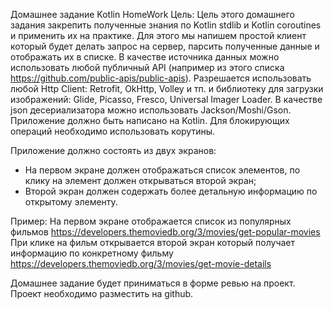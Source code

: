 Домашнее задание
Kotlin HomeWork
Цель: Цель этого домашнего задания закрепить полученные знания по Kotlin stdlib и Kotlin coroutines и применить их на практике. Для этого мы напишем простой клиент который будет делать запрос на сервер, парсить полученные данные и отображать их в списке.
В качестве источника данных можно использовать любой публичный API (например из этого списка https://github.com/public-apis/public-apis).
Разрешается использовать любой Http Client: Retrofit, OkHttp, Volley и тп. и библиотеку для загрузки изображений: Glide, Picasso, Fresco, Universal Imager Loader. В качестве json десериализатора можно использовать Jackson/Moshi/Gson.
Приложение должно быть написано на Kotlin.
Для блокирующих операций необходимо использовать корутины.

Приложение должно состоять из двух экранов:
* На первом экране должен отображаться список элементов, по клику на элемент должен открываться второй экран;
* Второй экран должен содержать более детальную информацию по открытому элементу.

Пример:
На первом экране отображается список из популярных фильмов https://developers.themoviedb.org/3/movies/get-popular-movies
При клике на фильм открывается второй экран который получает информацию по конкретному фильму https://developers.themoviedb.org/3/movies/get-movie-details

Домашнее задание будет приниматься в форме ревью на проект. Проект необходимо разместить на github.
